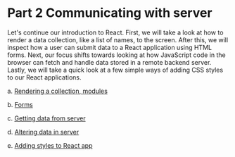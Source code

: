 # Part 2 Communicating with server

Let's continue our introduction to React. First, we will take a look at how to render a data collection, like a list of names, to the screen. After this, we will inspect how a user can submit data to a React application using HTML forms. Next, our focus shifts towards looking at how JavaScript code in the browser can fetch and handle data stored in a remote backend server. Lastly, we will take a quick look at a few simple ways of adding CSS styles to our React applications.

a. [Rendering a collection, modules](https://fullstackopen.com/en/part2/rendering_a_collection_modules "Rendering a collection, modules")

b. [Forms](https://fullstackopen.com/en/part2/forms "Forms")

c. [Getting data from server](https://fullstackopen.com/en/part2/getting_data_from_server "Getting data from server")

d. [Altering data in server](https://fullstackopen.com/en/part2/altering_data_in_server "Altering data in server")

e. [Adding styles to React app](https://fullstackopen.com/en/part2/adding_styles_to_react_app "Adding styles to React app")
